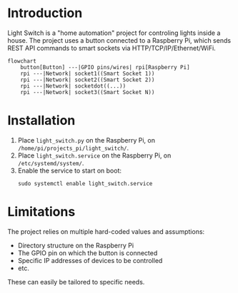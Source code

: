 # Introduction

Light Switch is a "home automation" project for controling lights inside a house.
The project uses a button connected to a Raspberry Pi,
which sends REST API commands to smart sockets via HTTP/TCP/IP/Ethernet/WiFi.

```mermaid
flowchart
    button[Button] ---|GPIO pins/wires| rpi[Raspberry Pi]
    rpi ---|Network| socket1((Smart Socket 1))
    rpi ---|Network| socket2((Smart Socket 2))
    rpi ---|Network| socketdot((...))
    rpi ---|Network| socket3((Smart Socket N))
```


# Installation

1. Place `light_switch.py` on the Raspberry Pi, on `/home/pi/projects_pi/light_switch/`.
1. Place `light_switch.service` on the Raspberry Pi, on `/etc/systemd/system/`.
1. Enable the service to start on boot:
    ```
    sudo systemctl enable light_switch.service
    ```


# Limitations

The project relies on multiple hard-coded values and assumptions:

* Directory structure on the Raspberry Pi
* The GPIO pin on which the button is connected
* Specific IP addresses of devices to be controlled
* etc.

These can easily be tailored to specific needs.